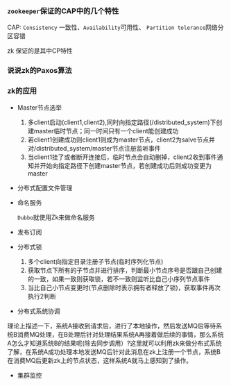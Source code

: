 ### ```zookeeper```保证的CAP中的几个特性

CAP: ```Consistency``` 一致性、```Availability```可用性、 ```Partition tolerance```网络分区容错

zk 保证的是其中CP特性


### 说说zk的Paxos算法


### zk的应用

* Master节点选举

	1. 多client启动(client1,client2),同时向指定路径(/distributed_system)下创建master临时节点；同一时间只有一个client能创建成功
	2. 若client1创建成功则client1则成为master节点，client2为salve节点并对/distributed_system/master节点注册监听事件
	3. 当client1挂了或者断开连接后，临时节点会自动删掉，client2收到事件通知并开始向指定路径下创建master节点，若创建成功后则成功变更为master

* 分布式配置文件管理

* 命名服务

	```Dubbo```就使用Zk来做命名服务

* 发布订阅

* 分布式锁
	1. 多个client向指定目录注册子节点(临时序列化节点)
	2. 获取节点下所有的子节点并进行排序，判断最小节点序号是否跟自己创建的一致，如果一致则获取锁，若不一致则监听比自己小序列节点事件
	3. 当比自己小节点变更时(节点删除时表示拥有者释放了锁)，获取事件再次执行2判断


* 分布式系统协调

 理论上描述一下，系统A接收到请求后，进行了本地操作，然后发送MQ后等待系统B消费MQ处理，在B处理后针对处理结果系统A再接着做后续的事情，那么系统A怎么才知道系统B的结果呢(除去同步调用）?这里就可以利用zk来做分布式系统了解，在系统A成功处理本地发送MQ后针对此消息在zk上注册一个节点，系统B在消费MQ后更新zk上的节点状态，这样系统A就马上感知到了操作。

* 集群监控